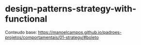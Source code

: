 # design-patterns-strategy-with-functional

Conteudo base: https://manoelcampos.github.io/padroes-projetos/comportamentais/01-strategy/#boleto
